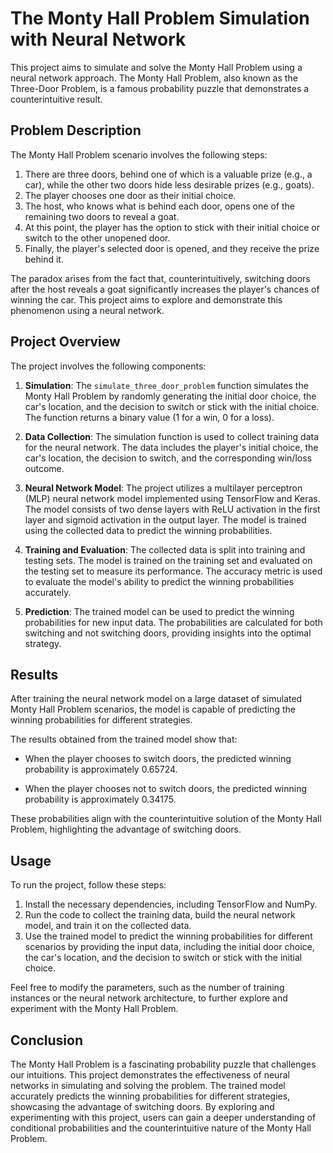 # The Monty Hall Problem Simulation with Neural Network

This project aims to simulate and solve the Monty Hall Problem using a neural network approach. The Monty Hall Problem, also known as the Three-Door Problem, is a famous probability puzzle that demonstrates a counterintuitive result.

## Problem Description

The Monty Hall Problem scenario involves the following steps:

1. There are three doors, behind one of which is a valuable prize (e.g., a car), while the other two doors hide less desirable prizes (e.g., goats).
2. The player chooses one door as their initial choice.
3. The host, who knows what is behind each door, opens one of the remaining two doors to reveal a goat.
4. At this point, the player has the option to stick with their initial choice or switch to the other unopened door.
5. Finally, the player's selected door is opened, and they receive the prize behind it.

The paradox arises from the fact that, counterintuitively, switching doors after the host reveals a goat significantly increases the player's chances of winning the car. This project aims to explore and demonstrate this phenomenon using a neural network.

## Project Overview

The project involves the following components:

1. **Simulation**: The `simulate_three_door_problem` function simulates the Monty Hall Problem by randomly generating the initial door choice, the car's location, and the decision to switch or stick with the initial choice. The function returns a binary value (1 for a win, 0 for a loss).

2. **Data Collection**: The simulation function is used to collect training data for the neural network. The data includes the player's initial choice, the car's location, the decision to switch, and the corresponding win/loss outcome.

3. **Neural Network Model**: The project utilizes a multilayer perceptron (MLP) neural network model implemented using TensorFlow and Keras. The model consists of two dense layers with ReLU activation in the first layer and sigmoid activation in the output layer. The model is trained using the collected data to predict the winning probabilities.

4. **Training and Evaluation**: The collected data is split into training and testing sets. The model is trained on the training set and evaluated on the testing set to measure its performance. The accuracy metric is used to evaluate the model's ability to predict the winning probabilities accurately.

5. **Prediction**: The trained model can be used to predict the winning probabilities for new input data. The probabilities are calculated for both switching and not switching doors, providing insights into the optimal strategy.

## Results

After training the neural network model on a large dataset of simulated Monty Hall Problem scenarios, the model is capable of predicting the winning probabilities for different strategies.

The results obtained from the trained model show that:

- When the player chooses to switch doors, the predicted winning probability is approximately 0.65724.

- When the player chooses not to switch doors, the predicted winning probability is approximately 0.34175.

These probabilities align with the counterintuitive solution of the Monty Hall Problem, highlighting the advantage of switching doors.

## Usage

To run the project, follow these steps:

1. Install the necessary dependencies, including TensorFlow and NumPy.
2. Run the code to collect the training data, build the neural network model, and train it on the collected data.
3. Use the trained model to predict the winning probabilities for different scenarios by providing the input data, including the initial door choice, the car's location, and the decision to switch or stick with the initial choice.

Feel free to modify the parameters, such as the number of training instances or the neural network architecture, to further explore and experiment with the Monty Hall Problem.

## Conclusion

The Monty Hall Problem is a fascinating probability puzzle that challenges our intuitions. This project demonstrates the effectiveness of neural networks in simulating and solving the problem. The trained model accurately predicts the winning probabilities for different strategies, showcasing the advantage of switching doors. By exploring and experimenting with this project, users can gain a deeper understanding of conditional probabilities and the counterintuitive nature of the Monty Hall Problem.